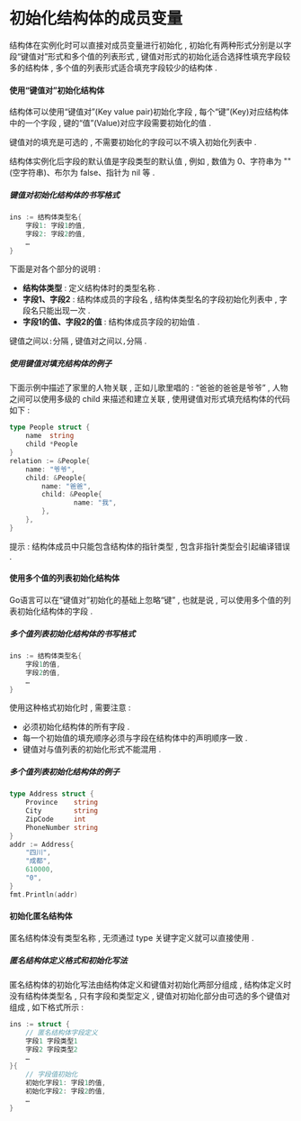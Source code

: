 # 初始化结构体的成员变量

结构体在实例化时可以直接对成员变量进行初始化 , 初始化有两种形式分别是以字段“键值对”形式和多个值的列表形式 , 键值对形式的初始化适合选择性填充字段较多的结构体 , 多个值的列表形式适合填充字段较少的结构体 .

#### 使用“键值对”初始化结构体

结构体可以使用“键值对”\(Key value pair\)初始化字段 , 每个“键”\(Key\)对应结构体中的一个字段 , 键的“值”\(Value\)对应字段需要初始化的值 .

键值对的填充是可选的 , 不需要初始化的字段可以不填入初始化列表中 .

结构体实例化后字段的默认值是字段类型的默认值 , 例如 , 数值为 0、字符串为 ""\(空字符串\)、布尔为 false、指针为 nil 等 .

##### 键值对初始化结构体的书写格式

```go
ins := 结构体类型名{
    字段1: 字段1的值,
    字段2: 字段2的值,
    …
}
```

下面是对各个部分的说明 :

* **结构体类型** : 定义结构体时的类型名称 . 
* **字段1、字段2** : 结构体成员的字段名 , 结构体类型名的字段初始化列表中 , 字段名只能出现一次 . 
* **字段1的值、字段2的值** : 结构体成员字段的初始值 . 

键值之间以`:`分隔 , 键值对之间以`,`分隔 .

##### 使用键值对填充结构体的例子

下面示例中描述了家里的人物关联 , 正如儿歌里唱的 : “爸爸的爸爸是爷爷” , 人物之间可以使用多级的 child 来描述和建立关联 , 使用键值对形式填充结构体的代码如下 :

```go
type People struct {
    name  string
    child *People
}
relation := &People{
    name: "爷爷",
    child: &People{
        name: "爸爸",
        child: &People{
                name: "我",
        },
    },
}
```

提示 : 结构体成员中只能包含结构体的指针类型 , 包含非指针类型会引起编译错误 .

#### 使用多个值的列表初始化结构体

Go语言可以在“键值对”初始化的基础上忽略“键” , 也就是说 , 可以使用多个值的列表初始化结构体的字段 .

##### 多个值列表初始化结构体的书写格式

```go
ins := 结构体类型名{
    字段1的值,
    字段2的值,
    …
}
```

使用这种格式初始化时 , 需要注意 :

* 必须初始化结构体的所有字段 . 
* 每一个初始值的填充顺序必须与字段在结构体中的声明顺序一致 . 
* 键值对与值列表的初始化形式不能混用 . 

##### 多个值列表初始化结构体的例子

```go
type Address struct {
    Province    string
    City        string
    ZipCode     int
    PhoneNumber string
}
addr := Address{
    "四川",
    "成都",
    610000,
    "0",
}
fmt.Println(addr)
```

#### 初始化匿名结构体

匿名结构体没有类型名称 , 无须通过 type 关键字定义就可以直接使用 . 

##### 匿名结构体定义格式和初始化写法

匿名结构体的初始化写法由结构体定义和键值对初始化两部分组成 , 结构体定义时没有结构体类型名 , 只有字段和类型定义 , 键值对初始化部分由可选的多个键值对组成 , 如下格式所示 : 

```go
ins := struct {
    // 匿名结构体字段定义
    字段1 字段类型1
    字段2 字段类型2
    …
}{
    // 字段值初始化
    初始化字段1: 字段1的值,
    初始化字段2: 字段2的值,
    …
}
```



